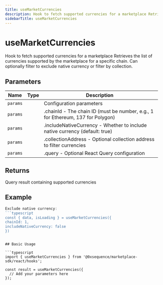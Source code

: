 ```yaml
---
title: useMarketCurrencies
description: Hook to fetch supported currencies for a marketplace Retrieves the list of currencies supported by the marketplace for a specific chain. Can optionally filter to exclude native currency or filter by collection.
sidebarTitle: useMarketCurrencies
---
```


# useMarketCurrencies

Hook to fetch supported currencies for a marketplace Retrieves the list of currencies supported by the marketplace for a specific chain. Can optionally filter to exclude native currency or filter by collection.

## Parameters

| Name | Type | Description |
|------|------|-------------|
| `params` |  | Configuration parameters |
| `params` |  | .chainId - The chain ID (must be number, e.g., 1 for Ethereum, 137 for Polygon) |
| `params` |  | .includeNativeCurrency - Whether to include native currency (default: true) |
| `params` |  | .collectionAddress - Optional collection address to filter currencies |
| `params` |  | .query - Optional React Query configuration |

## Returns

Query result containing supported currencies

## Example

```typescript
Exclude native currency:
```typescript
const { data, isLoading } = useMarketCurrencies({
chainId: 1,
includeNativeCurrency: false
})
```
```

## Basic Usage

```typescript
import { useMarketCurrencies } from '@0xsequence/marketplace-sdk/react/hooks';

const result = useMarketCurrencies({
  // Add your parameters here
});
```

